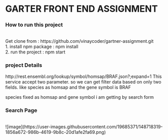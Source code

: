 # GARTER FRONT END ASSIGNMENT
<h3>How to run this project</h3><br>
Get clone from : https://github.com/vinaycoder/gartner-assignment.git<br>
1. install npm package : npm install <br>
2. run the project : npm start<br>

<h3>project Details</h3>
<p>http://rest.ensembl.org/lookup/symbol/homsap/BRAF.json?;expand=1 This service accept two parameter. so we can get filter data based on only two fields. like species as homsap and the gene symbol is BRAF</p>
<p> species fixed as homsap and gene symbol i am getting by search form</p>

<h3>Search Page</h3><br>
![image](https://user-images.githubusercontent.com/19685371/148718319-1856a672-986b-4619-9b8c-20d1afe2fa69.png)



